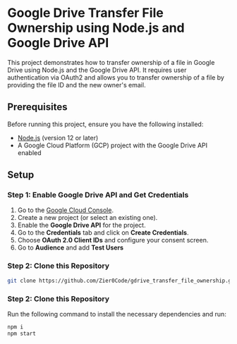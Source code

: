 # Google Drive Transfer File Ownership using Node.js and Google Drive API

This project demonstrates how to transfer ownership of a file in Google Drive using Node.js and the Google Drive API. It requires user authentication via OAuth2 and allows you to transfer ownership of a file by providing the file ID and the new owner's email.

## Prerequisites

Before running this project, ensure you have the following installed:

- [Node.js](https://nodejs.org/en/) (version 12 or later)
- A Google Cloud Platform (GCP) project with the Google Drive API enabled

## Setup

### Step 1: Enable Google Drive API and Get Credentials

1. Go to the [Google Cloud Console](https://console.cloud.google.com/).
2. Create a new project (or select an existing one).
3. Enable the **Google Drive API** for the project.
4. Go to the **Credentials** tab and click on **Create Credentials**.
5. Choose **OAuth 2.0 Client IDs** and configure your consent screen.
6. Go to **Audience** and add **Test Users**

### Step 2: Clone this Repository

```bash
git clone https://github.com/Zier0Code/gdrive_transfer_file_ownership.git
```

### Step 2: Clone this Repository

Run the following command to install the necessary dependencies and run:

```bash
npm i
npm start
```
